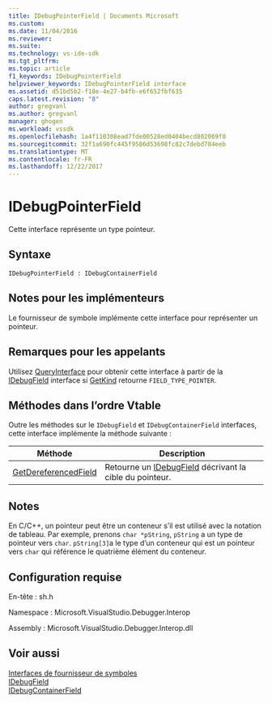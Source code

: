 ```yaml
---
title: IDebugPointerField | Documents Microsoft
ms.custom: 
ms.date: 11/04/2016
ms.reviewer: 
ms.suite: 
ms.technology: vs-ide-sdk
ms.tgt_pltfrm: 
ms.topic: article
f1_keywords: IDebugPointerField
helpviewer_keywords: IDebugPointerField interface
ms.assetid: d51bd5b2-f18e-4e27-b4fb-e6f652fbf635
caps.latest.revision: "8"
author: gregvanl
ms.author: gregvanl
manager: ghogen
ms.workload: vssdk
ms.openlocfilehash: 1a4f110308ead7fde00528ed0404becd802069f0
ms.sourcegitcommit: 32f1a690fc445f9586d53698fc82c7debd784eeb
ms.translationtype: MT
ms.contentlocale: fr-FR
ms.lasthandoff: 12/22/2017
---
```

# <a name="idebugpointerfield"></a>IDebugPointerField
Cette interface représente un type pointeur.  
  
## <a name="syntax"></a>Syntaxe  
  
```  
IDebugPointerField : IDebugContainerField  
```  
  
## <a name="notes-for-implementers"></a>Notes pour les implémenteurs  
 Le fournisseur de symbole implémente cette interface pour représenter un pointeur.  
  
## <a name="notes-for-callers"></a>Remarques pour les appelants  
 Utilisez [QueryInterface](/cpp/atl/queryinterface) pour obtenir cette interface à partir de la [IDebugField](../../../extensibility/debugger/reference/idebugfield.md) interface si [GetKind](../../../extensibility/debugger/reference/idebugfield-getkind.md) retourne `FIELD_TYPE_POINTER`.  
  
## <a name="methods-in-vtable-order"></a>Méthodes dans l’ordre Vtable  
 Outre les méthodes sur le `IDebugField` et `IDebugContainerField` interfaces, cette interface implémente la méthode suivante :  
  
|Méthode|Description|  
|------------|-----------------|  
|[GetDereferencedField](../../../extensibility/debugger/reference/idebugpointerfield-getdereferencedfield.md)|Retourne un [IDebugField](../../../extensibility/debugger/reference/idebugfield.md) décrivant la cible du pointeur.|  
  
## <a name="remarks"></a>Notes  
 En C/C++, un pointeur peut être un conteneur s’il est utilisé avec la notation de tableau. Par exemple, prenons `char *pString`, `pString` a un type de pointeur vers `char`. `pString[3]`a le type d’un conteneur qui est un pointeur vers `char` qui référence le quatrième élément du conteneur.  
  
## <a name="requirements"></a>Configuration requise  
 En-tête : sh.h  
  
 Namespace : Microsoft.VisualStudio.Debugger.Interop  
  
 Assembly : Microsoft.VisualStudio.Debugger.Interop.dll  
  
## <a name="see-also"></a>Voir aussi  
 [Interfaces de fournisseur de symboles](../../../extensibility/debugger/reference/symbol-provider-interfaces.md)   
 [IDebugField](../../../extensibility/debugger/reference/idebugfield.md)   
 [IDebugContainerField](../../../extensibility/debugger/reference/idebugcontainerfield.md)